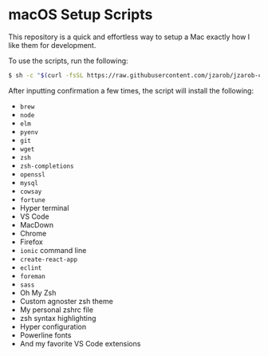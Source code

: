# macOS Setup Scripts

This repository is a quick and effortless way to setup a Mac exactly how I like them for development.

To use the scripts, run the following:

```sh
$ sh -c "$(curl -fsSL https://raw.githubusercontent.com/jzarob/jzarob-config/master/install.sh)"
```

After inputting confirmation a few times, the script will install the following:

  * `brew`
  * `node`
  * `elm`
  * `pyenv`
  * `git`
  * `wget`
  * `zsh`
  * `zsh-completions`
  * `openssl`
  * `mysql`
  * `cowsay`
  * `fortune`
  * Hyper terminal
  * VS Code
  * MacDown
  * Chrome
  * Firefox
  * `ionic` command line
  * `create-react-app`
  * `eclint`
  * `foreman`
  * `sass`
  * Oh My Zsh
  * Custom agnoster zsh theme
  * My personal zshrc file
  * zsh syntax highlighting
  * Hyper configuration
  * Powerline fonts
  * And my favorite VS Code extensions

